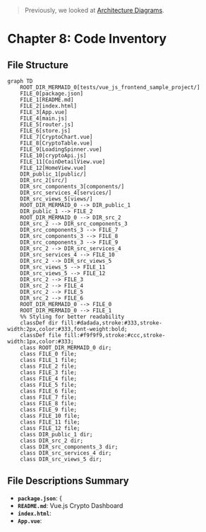 > Previously, we looked at [Architecture Diagrams](07_diagrams.md).

# Chapter 8: Code Inventory
## File Structure
```mermaid
graph TD
    ROOT_DIR_MERMAID_0[tests/vue_js_frontend_sample_project/]
    FILE_0[package.json]
    FILE_1[README.md]
    FILE_2[index.html]
    FILE_3[App.vue]
    FILE_4[main.js]
    FILE_5[router.js]
    FILE_6[store.js]
    FILE_7[CryptoChart.vue]
    FILE_8[CryptoTable.vue]
    FILE_9[LoadingSpinner.vue]
    FILE_10[cryptoApi.js]
    FILE_11[CoinDetailView.vue]
    FILE_12[HomeView.vue]
    DIR_public_1[public/]
    DIR_src_2[src/]
    DIR_src_components_3[components/]
    DIR_src_services_4[services/]
    DIR_src_views_5[views/]
    ROOT_DIR_MERMAID_0 --> DIR_public_1
    DIR_public_1 --> FILE_2
    ROOT_DIR_MERMAID_0 --> DIR_src_2
    DIR_src_2 --> DIR_src_components_3
    DIR_src_components_3 --> FILE_7
    DIR_src_components_3 --> FILE_8
    DIR_src_components_3 --> FILE_9
    DIR_src_2 --> DIR_src_services_4
    DIR_src_services_4 --> FILE_10
    DIR_src_2 --> DIR_src_views_5
    DIR_src_views_5 --> FILE_11
    DIR_src_views_5 --> FILE_12
    DIR_src_2 --> FILE_3
    DIR_src_2 --> FILE_4
    DIR_src_2 --> FILE_5
    DIR_src_2 --> FILE_6
    ROOT_DIR_MERMAID_0 --> FILE_0
    ROOT_DIR_MERMAID_0 --> FILE_1
    %% Styling for better readability
    classDef dir fill:#dadada,stroke:#333,stroke-width:2px,color:#333,font-weight:bold;
    classDef file fill:#f9f9f9,stroke:#ccc,stroke-width:1px,color:#333;
    class ROOT_DIR_MERMAID_0 dir;
    class FILE_0 file;
    class FILE_1 file;
    class FILE_2 file;
    class FILE_3 file;
    class FILE_4 file;
    class FILE_5 file;
    class FILE_6 file;
    class FILE_7 file;
    class FILE_8 file;
    class FILE_9 file;
    class FILE_10 file;
    class FILE_11 file;
    class FILE_12 file;
    class DIR_public_1 dir;
    class DIR_src_2 dir;
    class DIR_src_components_3 dir;
    class DIR_src_services_4 dir;
    class DIR_src_views_5 dir;
```
## File Descriptions Summary
*   **`package.json`**: {
*   **`README.md`**: Vue.js Crypto Dashboard
*   **`index.html`**: <!DOCTYPE html>
*   **`App.vue`**: <template>
*   **`main.js`**: import { createApp } from 'vue';
*   **`router.js`**: import { createRouter, createWebHistory } from 'vue-router';
*   **`store.js`**: import { defineStore } from 'pinia';
*   **`CryptoChart.vue`**: <template>
*   **`CryptoTable.vue`**: <template>
*   **`LoadingSpinner.vue`**: <template>
*   **`cryptoApi.js`**: import axios from 'axios';
*   **`CoinDetailView.vue`**: <template>
*   **`HomeView.vue`**: <template>
---
## Detailed File Content
No detailed structural information could be generated for the files based on the selected parser.

> Next, we will examine [Project Review](09_project_review.md).


---

*Generated by [SourceLens AI](https://github.com/openXFlow/sourceLensAI) using LLM: `gemini` (cloud) - model: `gemini-2.0-flash` | Language Profile: `Python`*